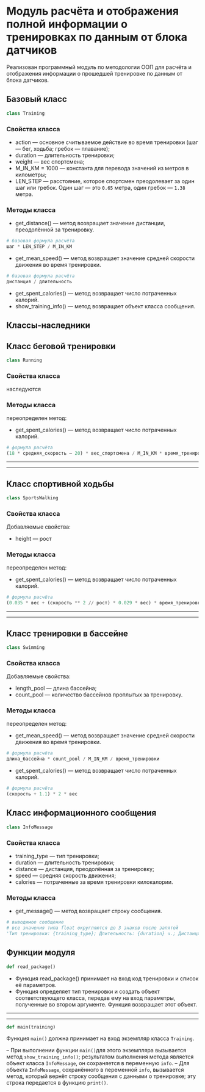 # Модуль расчёта и отображения полной информации о тренировках по данным от блока датчиков

Реализован программный модуль по методологии ООП для расчёта и отображения информации
о прошедшей тренировке по данным от блока датчиков.

## Базовый класс

```python
class Training
```

### Свойства класса

* action — основное считываемое действие во время тренировки (шаг — бег, ходьба; гребок — плавание);
* duration — длительность тренировки;
* weight — вес спортсмена;
* M_IN_KM = 1000 — константа для перевода значений из метров в километры;
* LEN_STEP — расстояние, которое спортсмен преодолевает за один шаг или гребок. Один шаг — это  `0.65` метра, один гребок — `1.38` метра.

### Методы класса

* get_distance() — метод возвращает значение дистанции, преодолённой за тренировку.

```python
# базовая формула расчёта
шаг * LEN_STEP / M_IN_KM
```

* get_mean_speed() — метод возвращает значение средней скорости движения во время тренировки.

```python
# базовая формула расчёта
дистанция / длительность
```

* get_spent_calories() — метод возвращает число потраченных калорий.
* show_training_info() — метод возвращает объект класса сообщения.

## Классы-наследники

## Класс беговой тренировки

```python
class Running
```

### Свойства класса

наследуются

### Методы класса

переопределен метод:

* get_spent_calories() — метод возвращает число потраченных калорий.

```python
# формула расчёта
(18 * средняя_скорость – 20) * вес_спортсмена / M_IN_KM * время_тренировки_в_минутах
```

---
---

## Класс спортивной ходьбы

```python
class SportsWalking
```

### Свойства класса

Добавляемые свойства:

* height — рост

### Методы класса

переопределен метод:

* get_spent_calories() — метод возвращает число потраченных калорий.

```python
# формула расчёта
(0.035 * вес + (скорость ** 2 // рост) * 0.029 * вес) * время_тренировки_в_минутах
```

---
---

## Класс тренировки в бассейне

```python
class Swimming
```

### Свойства класса

Добавляемые свойства:

* length_pool — длина бассейна;
* count_pool — количество бассейнов проплытых за тренировку.

### Методы класса

переопределен метод:

* get_mean_speed() — метод возвращает значение средней скорости движения во время тренировки.

```python
# формула расчёта
длина_бассейна * count_pool / M_IN_KM / время_тренировки
```

* get_spent_calories() — метод возвращает число потраченных калорий.

```python
# формула расчёта
(скорость + 1.1) * 2 * вес
```

## Класс информационного сообщения

```python
class InfoMessage
```

### Свойства класса

* training_type — тип тренировки;
* duration — длительность тренировки;
* distance — дистанция, преодолённая за тренировку;
* speed — средняя скорость движения;
* calories — потраченные за время тренировки килокалории.

### Методы класса

* get_message() — метод возвращает строку сообщения.

```python
# выводимое сообщение
# все значения типа float округляются до 3 знаков после запятой
'Тип тренировки: {training_type}; Длительность: {duration} ч.; Дистанция: {distance} км; Ср. скорость: {speed} км/ч; Потрачено ккал: {calories}'.
```

## Функции модуля

```python
def read_package()
```

* Функция read_package() принимает на вход код тренировки и список её параметров.
* Функция определяет тип тренировки и создать объект соответствующего класса,
передав ему на вход параметры, полученные во втором аргументе. Функция возвращает этот объект.

---
---

```python
def main(training)
```

Функция `main()` должна принимает на вход экземпляр класса `Training`.

– При выполнении функции `main()`для этого экземпляра вызывается метод `show_training_info()`;
результатом выполнения метода является объект класса `InfoMessage`, он сохраняется в переменную `info`.
– Для объекта `InfoMessage`, сохранённого в переменной `info`, вызывается метод,
который вернёт строку сообщения с данными о тренировке; эту строка передается в функцию `print()`.
